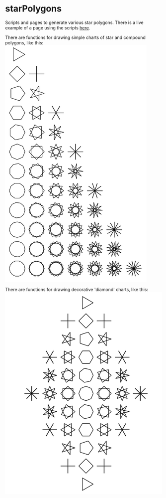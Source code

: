 # starPolygons
Scripts and pages to generate various star polygons. There is a live example of a page using the scripts [here](https://dmackinnon1.github.io/starPolygons/).

There are functions for drawing simple charts of star and compound polygons, like this:
![simple chart](https://raw.githubusercontent.com/dmackinnon1/starPolygons/master/imgs/stars.png)

There are functions for drawing decorative 'diamond' charts, like this:
![diamond chart](https://raw.githubusercontent.com/dmackinnon1/starPolygons/master/imgs/smallDiamond.png)
